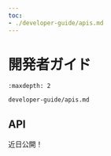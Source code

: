 ```yaml
---
toc:
- ./developer-guide/apis.md
---
```

# 開発者ガイド

```{toctree}
:maxdepth: 2

developer-guide/apis.md
```

## API

近日公開！